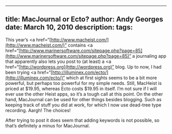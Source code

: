 -----
title:  MacJournal or Ecto?
author: Andy Georges
date: March 10, 2010
description: 
tags: 
-----







This year’s <a
href=“[http://www.macheist.com/](http://www.macheist.com/)”
contains <a
href=“[http://www.marinersoftware.com/sitepage.php?page=85](http://www.marinersoftware.com/sitepage.php?page=85)”
a journaling app that apparently also lets you post to (at least) a <a
href=“[http://wordpress.org](http://wordpress.org)”
blog. Up to now, I had been trying <a
href=“[http://illuminex.com/ecto/](http://illuminex.com/ecto/)“
which at first sights seems to be a bit more powerful, but perhaps too
powerful for my simple needs. Still, MacHeist is priced at $19.95,
whereas Ecto costs $19.95 in itself. I’m not sure if I will ever use the
other Heist apps, so it’s a tough call at this point. On the other hand,
MacJournal can be used for other things besides blogging. Such as
keeping track of stuff you did at work, for which I now use dead-tree
type recording. Aargh! The choices!


After trying to post it does seem that adding keywords is not possible,
so that’s definitely a minus for MacJournal.
